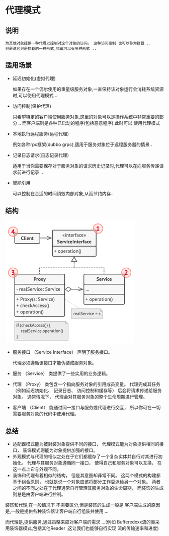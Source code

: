 # 代理模式

## 说明
    为其他对象提供一种代理以控制对这个对象的访问。 这种访问控制 也可以称为拦截 ..
    只是说它只是拦截的一种形式,拦截可以有多种形式 ..
## 适用场景

- 延迟初始化(虚拟代理)
    
    如果存在一个偶尔使用的重量级服务对象,一直保持该对象运行会消耗系统资源时,可以使用代理模式 ..
- 访问控制(保护代理)

    只希望特定的客户端使用服务对象,这里的对象可以是操作系统中非常重要的部分 .. 而客户端则是各种已启动的程序(包括恶意程序),此时可以
    使用代理模式
- 本地执行远程服务(远程代理)

    例如各种rpc框架(dubbo grpc),适用于服务对象位于远程服务器的情景..

- 记录日志请求(日志记录代理)

    适用于当你需要保存对于服务对象的请求历史记录时,代理可以在向服务传递请求前进行记录 ..
- 智能引用

    可以控制在合适的时间销毁内部对象,从而节约内存..

## 结构
![img_7.png](img_7.png)

- 服务接口 （Service Interface） 声明了服务接口。 

  代理必须遵循该接口才能伪装成服务对象。
- 服务 （Service） 类提供了一些实用的业务逻辑。
- 代理 （Proxy） 类包含一个指向服务对象的引用成员变量。 代理完成其任务 （例如延迟初始化、 记录日志、 访问控制和缓存等） 后会将请求传递给服务对象。 通常情况下， 代理会对其服务对象的整个生命周期进行管理。
- 客户端 （Client） 能通过同一接口与服务或代理进行交互， 所以你可在一切需要服务对象的代码中使用代理。

## 总结

- 适配器模式能为被封装对象提供不同的接口， 代理模式能为对象提供相同的接口， 装饰模式则能为对象提供加强的接口。
- 外观模式与代理的相似之处在于它们都缓存了一个复杂实体并自行对其进行初始化。 代理与其服务对象遵循同一接口， 使得自己和服务对象可以互换， 在这一点上它与外观不同。
- 装饰和代理有着相似的结构， 但是其意图却非常不同。 这两个模式的构建都基于组合原则， 也就是说一个对象应该将部分工作委派给另一个对象。 两者之间的不同之处在于代理通常自行管理其服务对象的生命周期， 而装饰的生成则总是由客户端进行控制。


装饰和代理,在一般情况下 不需要区分,但是装饰的生成一般是 客户端生成的原因是,一般是提供各种装饰器让客户端自行组装并使用 ...

而代理是,提供服务,通过策略来应对客户端的需求 ...(例如 Bufferedxxx流的类采用装饰器模式,包括其他Reader ,这让我们也能够自行实现 流的传输速率和进度)


